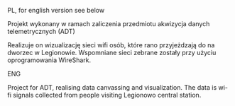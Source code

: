 PL, for english version see below

Projekt wykonany w ramach zaliczenia przedmiotu akwizycja danych telemetrycznych (ADT) 

Realizuje on wizualizację sieci wifi osób, które rano przyjeżdzają do na dworzec w Legionowie. 
Wspomniane sieci zebrane zostały przy użyciu oprogramowania WireShark.

ENG

Project for ADT, realising data canvassing and visualization. 
The data is wi-fi signals collected from people visiting Legionowo central station.